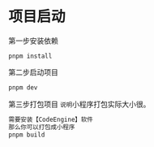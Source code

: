 # 项目启动 

第一步安装依赖

 ```shell
pnpm install
 ```



第二步启动项目

```sh
pnpm dev
```



第三步打包项目 `说明`小程序打包实际大小很。

```sh
需要安装【CodeEngine】软件
那么你可以打包成小程序 
pnpm build
```

